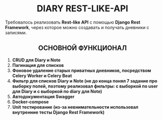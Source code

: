# <div class="mainheader" align="center">DIARY REST-LIKE-API</div>

Требовалось реализовать **Rest-like API** с помощью **Django Rest Framework**, через которое можно создавать и получать дневники с записями.

## <div class="funcheader" align="center">ОСНОВНОЙ ФУНКЦИОНАЛ</div>

1. **CRUD для Diary и Note**
2. **Пагинация для списков**
3. **Фоновое удаление старых приватных дневников, посредством Celery Worker и Celery Beat**
4. **Фильтр для списков Diary и Note (не до конца понял 7 задание про выборку полей, поэтому реализовал фильтры: с выборкой по user для Diary и с выборкой по diary для Note)**
5. **Автодокументация Swagger**
6. **Docker-compose**
7. **Unit тестирование (из-за невнимательности использовал внутренние тесты Django Rest Framework)**
